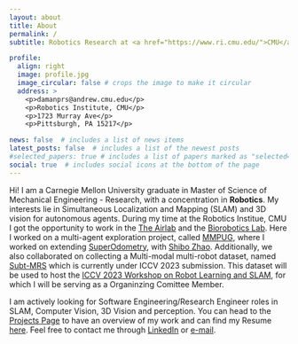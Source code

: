 ```yaml
---
layout: about
title: About
permalink: /
subtitle: Robotics Research at <a href="https://www.ri.cmu.edu/">CMU</a> <br/><strong>Skills</strong> - SLAM, 3D Vision, Deep Learning

profile:
  align: right
  image: profile.jpg
  image_circular: false # crops the image to make it circular
  address: >
    <p>damanprs@andrew.cmu.edu</p>
    <p>Robotics Institute, CMU</p>
    <p>1723 Murray Ave</p>
    <p>Pittsburgh, PA 15217</p>

news: false  # includes a list of news items
latest_posts: false  # includes a list of the newest posts
#selected_papers: true # includes a list of papers marked as "selected={true}"
social: true  # includes social icons at the bottom of the page
---
```

Hi! I am a Carnegie Mellon University graduate in Master of Science of Mechanical Engineering - Research, with a concentration in **Robotics**. My interests lie in Simultaneous Localization and Mapping (SLAM) and 3D vision for autonomous agents. During my time at the Robotics Institue, CMU I got the opportunity to work in the [The Airlab](https://theairlab.org/) and the [Biorobotics Lab](http://biorobotics.ri.cmu.edu/index.php). Here I worked on a multi-agent exploration project, called [MMPUG](https://www.ri.cmu.edu/project/mmpug-multi-model-perception-uber-good/), where I worked on extending [SuperOdometry](https://superodometry.com/), with [Shibo Zhao](https://shibowing.github.io/). Additionally, we also collaborated on collecting a Multi-modal multi-robot dataset, named [Subt-MRS](https://superodometry.com/datasets) which is currently under ICCV 2023 submission. This dataset will be used to host the [ICCV 2023 Workshop on Robot Learning and SLAM](https://superodometry.com/iccv23), for which I will be serving as a Organinzing Comittee Member.

I am actively looking for Software Engineering/Research Engineer roles in SLAM, Computer Vision, 3D Vision and perception. You can head to the [Projects Page](/projects) to have an overview of my work and can find my Resume [here](/cv). Feel free to contact me through [LinkedIn](https://www.linkedin.com/in/dp-singh2899/) or [e-mail](mailto:damanprs@andrew.cmu.edu).